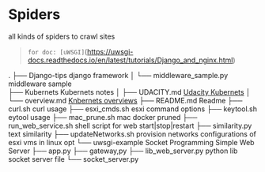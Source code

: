 # Spiders
all kinds of spiders to crawl sites


> `for doc: [uWSGI]`(https://uwsgi-docs.readthedocs.io/en/latest/tutorials/Django_and_nginx.html)

>>>
.
├── Django-tips                    django framework
│   └── middleware_sample.py        middleware sample  
├── Kubernets                       Kubernets notes
│   ├── UDACITY.md                  [Udacity Kubernets](https://github.com/LiamBao/Techo/blob/master/Kubernets/UDACITY.md)
│   └── overview.md                 [Knbernets overviews](https://github.com/LiamBao/Techo/blob/master/Kubernets/overview.md)
├── README.md                       Readme
├── curl.sh                         curl usage
├── esxi_cmds.sh                    esxi command options
├── keytool.sh                      eytool usage
├── mac_prune.sh                    mac docker pruned
├── run_web_service.sh              shell script for web start|stop|restart 
├── similarity.py                   text similarity
├── updateNetworks.sh               provision networks configurations of esxi vms in linux opt
└── uwsgi-example                   Socket Programming Simple Web Server
    ├── app.py
    ├── gateway,py
    ├── lib_web_server.py           python lib socket server file
    └── socket_server.py
>>>

